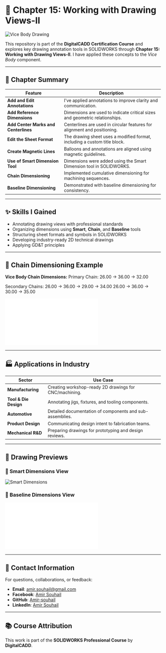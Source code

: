 # 🧰 Chapter 15: Working with Drawing Views-II

![Vice Body Drawing](./Vice%20Body_smart%20Dimension_Chain.JPG)

This repository is part of the **DigitalCADD Certification Course** and explores key drawing annotation tools in SOLIDWORKS through **Chapter 15: Working with Drawing Views-II**. I have applied these concepts to the *Vice Body* component.

---

## 📘 Chapter Summary

| Feature                              | Description                                                                 |
|--------------------------------------|-----------------------------------------------------------------------------|
| **Add and Edit Annotations**         | I've applied annotations to improve clarity and communication.              |
| **Add Reference Dimensions**         | Dimensions are used to indicate critical sizes and geometric relationships. |
| **Add Center Marks and Centerlines** | Centerlines are used in circular features for alignment and positioning.    |
| **Edit the Sheet Format**            | The drawing sheet uses a modified format, including a custom title block.   |
| **Create Magnetic Lines**            | Balloons and annotations are aligned using magnetic guidelines.             |
| **Use of Smart Dimension Tool**      | Dimensions were added using the Smart Dimension tool in SOLIDWORKS.         |
| **Chain Dimensioning**               | Implemented cumulative dimensioning for machining sequences.                |
| **Baseline Dimensioning**            | Demonstrated with baseline dimensioning for consistency.                    |

---

## ✨ Skills I Gained

- Annotating drawing views with professional standards
- Organizing dimensions using **Smart**, **Chain**, and **Baseline** tools
- Structuring sheet formats and symbols in SOLIDWORKS
- Developing industry-ready 2D technical drawings
- Applying GD&T principles

---

## 🔗 Chain Dimensioning Example

**Vice Body Chain Dimensions:**
Primary Chain:
26.00 → 36.00 → 32.00

Secondary Chains:
26.00 → 36.00 → 29.00 → 34.00
26.00 → 36.00 → 30.00 → 35.00


![Chain Dimension Example](./Vice%20Body_smart%20Dimension_Chain.pdf)

---

## 🏭 Applications in Industry

| Sector                  | Use Case                                                   |
|-------------------------|-------------------------------------------------------------|
| **Manufacturing**       | Creating workshop-ready 2D drawings for CNC/machining.     |
| **Tool & Die Design**   | Annotating jigs, fixtures, and tooling components.         |
| **Automotive**          | Detailed documentation of components and sub-assemblies.   |
| **Product Design**      | Communicating design intent to fabrication teams.          |
| **Mechanical R&D**      | Preparing drawings for prototyping and design reviews.     |

---

## 📎 Drawing Previews

### 🔹 Smart Dimensions View
![Smart Dimensions](./Vice%20Body_smart%20Dimension.JPG)

### 🔹 Baseline Dimensions View
![Baseline Dimensions](./Vice%20Body_smart%20Dimension_BaseLine.pdf)

---

## 📩 Contact Information

For questions, collaborations, or feedback:
- **Email**: [amir.souhail@gmail.com](mailto:amir.souhail@gmail.com)  
- **Facebook**: [Amir Souhail](https://www.facebook.com/amir.souhail)  
- **GitHub**: [Amir-souhail](https://github.com/Amir-souhail)  
- **LinkedIn**: [Amir Souhail](https://www.linkedin.com/in/amir-souhail-3b939069/)

---

## 📚 Course Attribution

This work is part of the **SOLIDWORKS Professional Course** by **DigitalCADD**.

